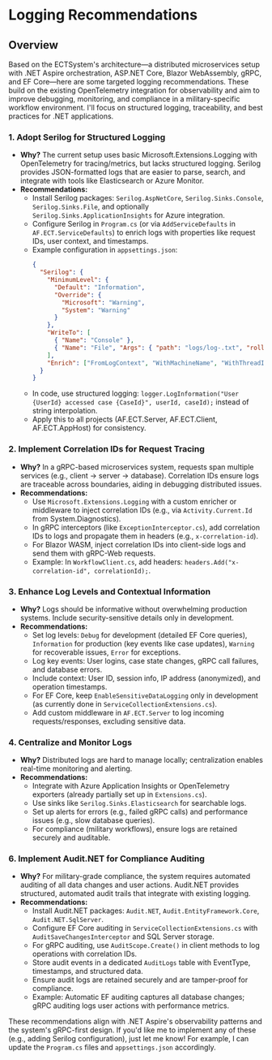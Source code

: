 # Logging Recommendations

## Overview
Based on the ECTSystem's architecture—a distributed microservices setup with .NET Aspire orchestration, ASP.NET Core, Blazor WebAssembly, gRPC, and EF Core—here are some targeted logging recommendations. These build on the existing OpenTelemetry integration for observability and aim to improve debugging, monitoring, and compliance in a military-specific workflow environment. I'll focus on structured logging, traceability, and best practices for .NET applications.

### 1. **Adopt Serilog for Structured Logging**
   - **Why?** The current setup uses basic Microsoft.Extensions.Logging with OpenTelemetry for tracing/metrics, but lacks structured logging. Serilog provides JSON-formatted logs that are easier to parse, search, and integrate with tools like Elasticsearch or Azure Monitor.
   - **Recommendations:**
     - Install Serilog packages: `Serilog.AspNetCore`, `Serilog.Sinks.Console`, `Serilog.Sinks.File`, and optionally `Serilog.Sinks.ApplicationInsights` for Azure integration.
     - Configure Serilog in `Program.cs` (or via `AddServiceDefaults` in `AF.ECT.ServiceDefaults`) to enrich logs with properties like request IDs, user context, and timestamps.
     - Example configuration in `appsettings.json`:
       ```json
       {
         "Serilog": {
           "MinimumLevel": {
             "Default": "Information",
             "Override": {
               "Microsoft": "Warning",
               "System": "Warning"
             }
           },
           "WriteTo": [
             { "Name": "Console" },
             { "Name": "File", "Args": { "path": "logs/log-.txt", "rollingInterval": "Day" } }
           ],
           "Enrich": ["FromLogContext", "WithMachineName", "WithThreadId"]
         }
       }
       ```
     - In code, use structured logging: `logger.LogInformation("User {UserId} accessed case {CaseId}", userId, caseId);` instead of string interpolation.
     - Apply this to all projects (AF.ECT.Server, AF.ECT.Client, AF.ECT.AppHost) for consistency.

### 2. **Implement Correlation IDs for Request Tracing**
   - **Why?** In a gRPC-based microservices system, requests span multiple services (e.g., client → server → database). Correlation IDs ensure logs are traceable across boundaries, aiding in debugging distributed issues.
   - **Recommendations:**
     - Use `Microsoft.Extensions.Logging` with a custom enricher or middleware to inject correlation IDs (e.g., via `Activity.Current.Id` from System.Diagnostics).
     - In gRPC interceptors (like `ExceptionInterceptor.cs`), add correlation IDs to logs and propagate them in headers (e.g., `x-correlation-id`).
     - For Blazor WASM, inject correlation IDs into client-side logs and send them with gRPC-Web requests.
     - Example: In `WorkflowClient.cs`, add headers: `headers.Add("x-correlation-id", correlationId);`.

### 3. **Enhance Log Levels and Contextual Information**
   - **Why?** Logs should be informative without overwhelming production systems. Include security-sensitive details only in development.
   - **Recommendations:**
     - Set log levels: `Debug` for development (detailed EF Core queries), `Information` for production (key events like case updates), `Warning` for recoverable issues, `Error` for exceptions.
     - Log key events: User logins, case state changes, gRPC call failures, and database errors.
     - Include context: User ID, session info, IP address (anonymized), and operation timestamps.
     - For EF Core, keep `EnableSensitiveDataLogging` only in development (as currently done in `ServiceCollectionExtensions.cs`).
     - Add custom middleware in `AF.ECT.Server` to log incoming requests/responses, excluding sensitive data.

### 4. **Centralize and Monitor Logs**
   - **Why?** Distributed logs are hard to manage locally; centralization enables real-time monitoring and alerting.
   - **Recommendations:**
     - Integrate with Azure Application Insights or OpenTelemetry exporters (already partially set up in `Extensions.cs`).
     - Use sinks like `Serilog.Sinks.Elasticsearch` for searchable logs.
     - Set up alerts for errors (e.g., failed gRPC calls) and performance issues (e.g., slow database queries).
     - For compliance (military workflows), ensure logs are retained securely and auditable.

### 6. **Implement Audit.NET for Compliance Auditing**
   - **Why?** For military-grade compliance, the system requires automated auditing of all data changes and user actions. Audit.NET provides structured, automated audit trails that integrate with existing logging.
   - **Recommendations:**
     - Install Audit.NET packages: `Audit.NET`, `Audit.EntityFramework.Core`, `Audit.NET.SqlServer`.
     - Configure EF Core auditing in `ServiceCollectionExtensions.cs` with `AuditSaveChangesInterceptor` and SQL Server storage.
     - For gRPC auditing, use `AuditScope.Create()` in client methods to log operations with correlation IDs.
     - Store audit events in a dedicated `AuditLogs` table with EventType, timestamps, and structured data.
     - Ensure audit logs are retained securely and are tamper-proof for compliance.
     - Example: Automatic EF auditing captures all database changes; gRPC auditing logs user actions with performance metrics.

These recommendations align with .NET Aspire's observability patterns and the system's gRPC-first design. If you'd like me to implement any of these (e.g., adding Serilog configuration), just let me know! For example, I can update the `Program.cs` files and `appsettings.json` accordingly.